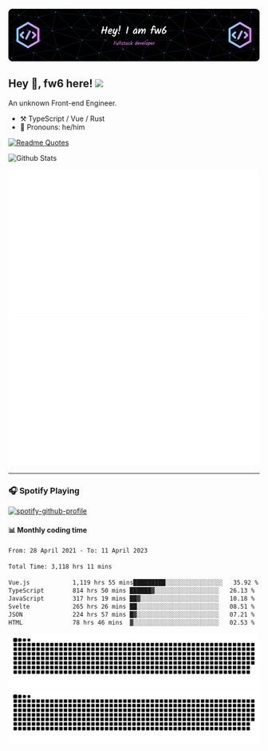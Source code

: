 ![Header](github-header-image.png)

## Hey 👋, fw6 here! <img src="https://github.githubassets.com/images/mona-whisper.gif" height="24" />


An unknown Front-end Engineer.

-   :hammer_and_pick: TypeScript / Vue / Rust
-   :man: Pronouns: he/him


[![Readme Quotes](https://quotes-github-readme.vercel.app/api?type=horizontal&theme=algolia)](https://github.com/piyushsuthar/github-readme-quotes)



![Github Stats](https://github-readme-stats.vercel.app/api?username=fw6&bg_color=30,e96443,904e95&title_color=fff&text_color=fff)

![](https://raw.githubusercontent.com/fw6/github-stats-transparent/output/generated/overview.svg)
![](https://raw.githubusercontent.com/fw6/github-stats-transparent/output/generated/languages.svg)


---

### 🎧 Spotify Playing

<!-- ![spotify-github-profile](/img/default.svg) -->

[![spotify-github-profile](https://spotify-github-profile.vercel.app/api/view?uid=r6wn4hdvypv0lkzyrj0e0pjct&cover_image=true&theme=default&bar_color=53b14f&bar_color_cover=true)](https://github.com/kittinan/spotify-github-profile)
#### :bar_chart: Monthly coding time

<!--START_SECTION:waka-->

```text
From: 28 April 2021 - To: 11 April 2023

Total Time: 3,118 hrs 11 mins

Vue.js            1,119 hrs 55 mins█████████░░░░░░░░░░░░░░░░   35.92 %
TypeScript        814 hrs 50 mins ██████▓░░░░░░░░░░░░░░░░░░   26.13 %
JavaScript        317 hrs 19 mins ██▓░░░░░░░░░░░░░░░░░░░░░░   10.18 %
Svelte            265 hrs 26 mins ██░░░░░░░░░░░░░░░░░░░░░░░   08.51 %
JSON              224 hrs 57 mins █▓░░░░░░░░░░░░░░░░░░░░░░░   07.21 %
HTML              78 hrs 46 mins  ▓░░░░░░░░░░░░░░░░░░░░░░░░   02.53 %
```

<!--END_SECTION:waka-->




![github contribution grid snake animation](https://raw.githubusercontent.com/platane/platane/output/github-contribution-grid-snake-dark.svg#gh-dark-mode-only)![github contribution grid snake animation](https://raw.githubusercontent.com/platane/platane/output/github-contribution-grid-snake.svg#gh-light-mode-only)
